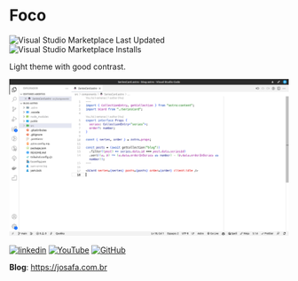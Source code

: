 # Foco
![Visual Studio Marketplace Last Updated](https://img.shields.io/visual-studio-marketplace/last-updated/JosafaMarengo.foco-light?style=for-the-badge)
![Visual Studio Marketplace Installs](https://img.shields.io/visual-studio-marketplace/i/JosafaMarengo.foco-light?style=for-the-badge)

Light theme with good contrast.

![screenshot](https://raw.githubusercontent.com/josafamarengo/focus/main/screenshot.png)


[![linkedin](https://img.shields.io/badge/LinkedIn-0A66C2?style=flat&logo=linkedin&logoColor=white)](https://www.linkedin.com/in/josafamarengo)
[![YouTube](https://img.shields.io/badge/YouTube-FF0000?style=flat&logo=youtube&logoColor=white)](https://www.youtube.com/@josafa.marengo)
[![GitHub](https://img.shields.io/badge/GitHub-100000?style=flat&logo=github&logoColor=white)](https://github.com/josafamarengo)

**Blog**: https://josafa.com.br
